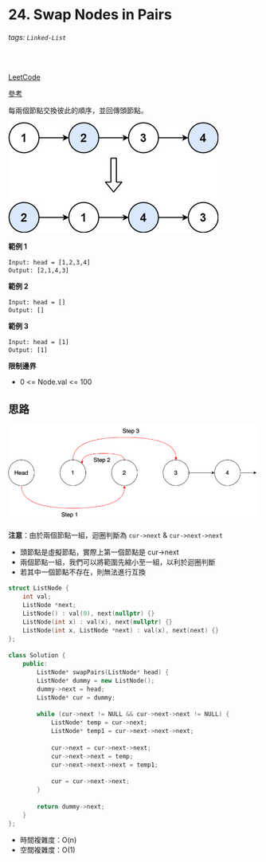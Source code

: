 # 24. Swap Nodes in Pairs

###### tags: `Linked-List`
<br>

[LeetCode](https://leetcode.com/problems/swap-nodes-in-pairs/)

[參考](https://github.com/youngyangyang04/leetcode-master/blob/master/problems/0024.%E4%B8%A4%E4%B8%A4%E4%BA%A4%E6%8D%A2%E9%93%BE%E8%A1%A8%E4%B8%AD%E7%9A%84%E8%8A%82%E7%82%B9.md)

每兩個節點交換彼此的順序，並回傳頭節點。

![交換一對節點](./leetcode_0024.jpeg)

**範例 1**
```
Input: head = [1,2,3,4]
Output: [2,1,4,3]
```

**範例 2**
```
Input: head = []
Output: []
```

**範例 3**
```
Input: head = [1]
Output: [1]
```

**限制邊界**
- 0 <= Node.val <= 100

## 思路

![解題思路](./0024-Swap_Nodes_in_Pairs.drawio.png)

**注意**：由於兩個節點一組，迴圈判斷為 `cur->next` & `cur->next->next`
- 頭節點是虛擬節點，實際上第一個節點是 cur->next
- 兩個節點一組，我們可以將範圍先縮小至一組，以利於迴圈判斷
- 若其中一個節點不存在，則無法進行互換

```CPP
struct ListNode {
    int val;
    ListNode *next;
    ListNode() : val(0), next(nullptr) {}
    ListNode(int x) : val(x), next(nullptr) {}
    ListNode(int x, ListNode *next) : val(x), next(next) {}
};

class Solution {
    public:
        ListNode* swapPairs(ListNode* head) {
        ListNode* dummy = new ListNode();
        dummy->next = head;
        ListNode* cur = dummy;

        while (cur->next != NULL && cur->next->next != NULL) {
            ListNode* temp = cur->next;
            ListNode* temp1 = cur->next->next->next;

            cur->next = cur->next->next;
            cur->next->next = temp;
            cur->next->next->next = temp1;

            cur = cur->next->next;
        }

        return dummy->next;
    }
};
```

- 時間複雜度：O(n)
- 空間複雜度：O(1)

